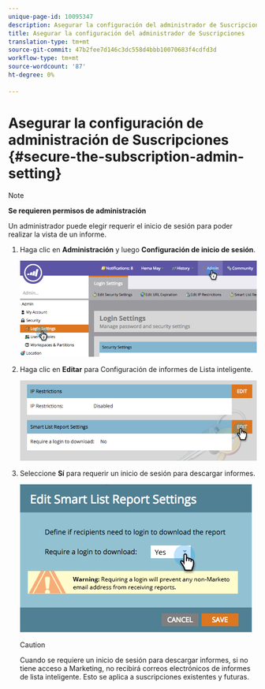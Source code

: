```yaml
---
unique-page-id: 10095347
description: Asegurar la configuración del administrador de Suscripciones - Documentos de marketing - Documentación del producto
title: Asegurar la configuración del administrador de Suscripciones
translation-type: tm+mt
source-git-commit: 47b2fee7d146c3dc558d4bbb10070683f4cdfd3d
workflow-type: tm+mt
source-wordcount: '87'
ht-degree: 0%

---
```



# Asegurar la configuración de administración de Suscripciones {#secure-the-subscription-admin-setting}

>[!NOTE]
>
>**Se requieren permisos de administración**

Un administrador puede elegir requerir el inicio de sesión para poder realizar la vista de un informe.

1. Haga clic en **Administración** y luego **Configuración de inicio de sesión**.

   ![](assets/image2015-4-29-12-3a46-3a14.png)

1. Haga clic en **Editar** para Configuración de informes de Lista inteligente.

   ![](assets/image2015-4-29-12-3a50-3a50.png)

1. Seleccione **Sí** para requerir un inicio de sesión para descargar informes.

   ![](assets/image2015-4-29-12-3a53-3a7.png)

   >[!CAUTION]
   >
   >Cuando se requiere un inicio de sesión para descargar informes, si no tiene acceso a Marketing, no recibirá correos electrónicos de informes de lista inteligente. Esto se aplica a suscripciones existentes y futuras.

